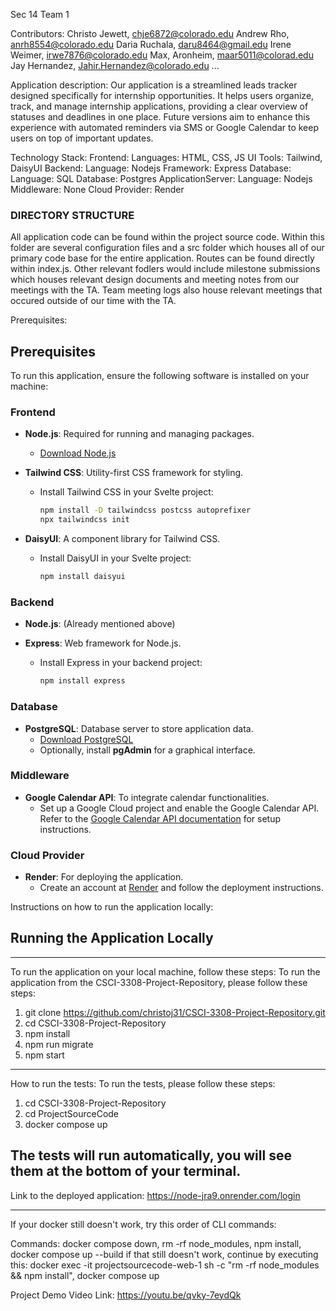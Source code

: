 Sec 14 Team 1

Contributors:
Christo Jewett, chje6872@colorado.edu
Andrew Rho, anrh8554@colorado.edu
Daria Ruchala, daru8464@gmail.edu
Irene Weimer, irwe7876@colorado.edu
Max, Aronheim, maar5011@colorad.edu
Jay Hernandez, Jahir.Hernandez@colorado.edu
...

Application description:
Our application is a streamlined leads tracker designed specifically for internship opportunities. It helps users organize, track, and manage internship applications, providing a clear overview of statuses and deadlines in one place. Future versions aim to enhance this experience with automated reminders via SMS or Google Calendar to keep users on top of important updates.

Technology Stack:
Frontend:
  Languages: HTML, CSS, JS
  UI Tools: Tailwind, DaisyUI
Backend:
  Language: Nodejs
  Framework: Express
Database:
  Language: SQL
  Database: Postgres
ApplicationServer:
  Language: Nodejs
Middleware: None
Cloud Provider: Render

### DIRECTORY STRUCTURE
All application code can be found within the project source code. Within this folder are several configuration files and a src folder which houses all of our primary code base for the entire application. Routes can be found directly within index.js. Other relevant fodlers would include milestone submissions which houses relevant design documents and meeting notes from our meetings with the TA. Team meeting logs also house relevant meetings that occured outside of our time with the TA.

Prerequisites:
## Prerequisites

To run this application, ensure the following software is installed on your machine:

### Frontend

- **Node.js**: Required for running and managing packages.
  - [Download Node.js](https://nodejs.org/)
  
- **Tailwind CSS**: Utility-first CSS framework for styling.
  - Install Tailwind CSS in your Svelte project:
    ```bash
    npm install -D tailwindcss postcss autoprefixer
    npx tailwindcss init
    ```

- **DaisyUI**: A component library for Tailwind CSS.
  - Install DaisyUI in your Svelte project:
    ```bash
    npm install daisyui
    ```

### Backend

- **Node.js**: (Already mentioned above)
  
- **Express**: Web framework for Node.js.
  - Install Express in your backend project:
    ```bash
    npm install express
    ```

### Database

- **PostgreSQL**: Database server to store application data.
  - [Download PostgreSQL](https://www.postgresql.org/download/)
  - Optionally, install **pgAdmin** for a graphical interface.

### Middleware

- **Google Calendar API**: To integrate calendar functionalities.
  - Set up a Google Cloud project and enable the Google Calendar API. Refer to the [Google Calendar API documentation](https://developers.google.com/calendar) for setup instructions.

### Cloud Provider

- **Render**: For deploying the application.
  - Create an account at [Render](https://render.com/) and follow the deployment instructions.

Instructions on how to run the application locally:
## Running the Application Locally
------
To run the application on your local machine, follow these steps:
To run the application from the CSCI-3308-Project-Repository, please follow these steps:

1. git clone https://github.com/christoj31/CSCI-3308-Project-Repository.git
2. cd CSCI-3308-Project-Repository
3. npm install
4. npm run migrate
5. npm start
------
How to run the tests:
To run the tests, please follow these steps:
1. cd CSCI-3308-Project-Repository
2. cd ProjectSourceCode
3. docker compose up

The tests will run automatically, you will see them at the bottom of your terminal.
------
Link to the deployed application:
https://node-jra9.onrender.com/login

********

If your docker still doesn't work, try this order of CLI commands:

Commands: docker compose down, rm -rf node_modules, npm install, docker compose up --build
  if that still doesn't work, continue by executing this:
    docker exec -it projectsourcecode-web-1 sh -c "rm -rf node_modules && npm install", docker compose up

Project Demo Video Link:
https://youtu.be/qvky-7eydQk

